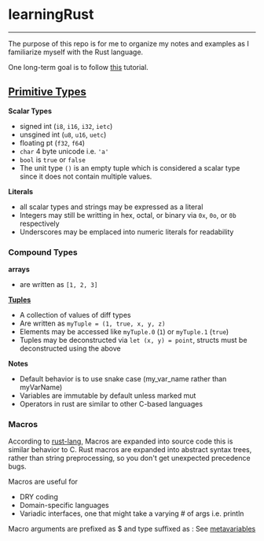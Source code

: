 # learningRust
___

The purpose of this repo is for me to organize my notes and examples
as I familiarize myself with the Rust language.

One long-term goal is to follow [this](https://rust-unofficial.github.io/too-many-lists/) tutorial.

## [Primitive Types](https://doc.rust-lang.org/stable/rust-by-example/primitives.html)
  
**Scalar Types**  	

- signed int (`i8`, `i16`, `i32`, `ietc`)
- unsgined int (`u8`, `u16`, `uetc`)
- floating pt (`f32`, `f64`)
- `char` 4 byte unicode i.e. `'a'`
- `bool` is `true` or `false`
- The unit type `()` is an empty tuple which is considered a 
scalar	type since it does not contain multiple values.

**Literals**

- all scalar types and strings may be expressed as a literal
- Integers may still be writting in hex, octal, or binary via 
`0x`, `0o`, or `0b` respectively
- Underscores may be emplaced into numeric literals for readability

	
### Compound Types

**arrays** 

- are written as `[1, 2, 3]`


**[Tuples](https://doc.rust-lang.org/stable/rust-by-example/primitives/tuples.html)** 

- A collection of values of diff types
- Are written as `myTuple = (1, true, x, y, z)`
- Elements may be accessed like `myTuple.0` (`1`) or `myTuple.1` (`true`)
- Tuples may be deconstructed via `let (x, y) = point`, structs must be deconstructed using the above

**Notes**

- Default behavior is to use snake case (my_var_name 
rather than myVarName)
- Variables are immutable by default unless marked mut
- Operators in rust are similar to other C-based languages

### Macros
According to [rust-lang](https://doc.rust-lang.org/stable/rust-by-example/macros.html),
Macros are expanded into source code this is similar behavior to C.
Rust macros are expanded into abstract syntax trees, rather than string 
preprocessing, so you don't get unexpected precedence bugs.

Macros are useful for 
- DRY coding
- Domain-specific languages
- Variadic interfaces, one that might take a varying # of args i.e. 
println

Macro arguments are prefixed as $<identInMacro> and 
type suffixed as :<designator>
See [metavariables](https://doc.rust-lang.org/reference/macros-by-example.html)

